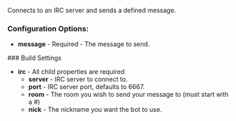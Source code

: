 Connects to an IRC server and sends a defined message.

### Configuration Options:

* **message** - Required - The message to send.

### Build Settings

* **irc** - All child properties are required
    * **server** - IRC server to connect to.
    * **port** - IRC server port, defaults to 6667.
    * **room** - The room you wish to send your message to (must start with a #)
    * **nick** - The nickname you want the bot to use.